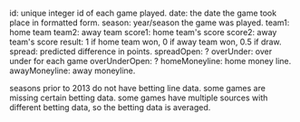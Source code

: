 id: unique integer id of each game played.
date: the date the game took place in formatted form.
season: year/season the game was played.
team1: home team
team2: away team
score1: home team's score
score2: away team's score
result: 1 if home team won, 0 if away team won, 0.5 if draw.
spread: predicted difference in points.
spreadOpen: ?
overUnder: over under for each game
overUnderOpen: ?
homeMoneyline: home money line.
awayMoneyline: away moneyline.


seasons prior to 2013 do not have betting line data.
some games are missing certain betting data.
some games have multiple sources with different betting data, so the betting data is averaged.